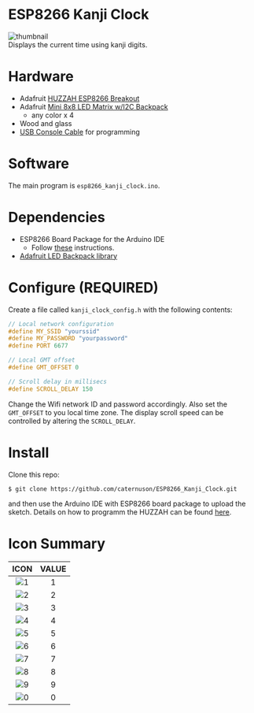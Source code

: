 # ESP8266 Kanji Clock
![thumbnail](http://caternuson.github.io/kanji-clock-thumb.jpg)<br/>
Displays the current time using kanji digits.

# Hardware
* Adafruit [HUZZAH ESP8266 Breakout](https://www.adafruit.com/products/2471)
* Adafruit [Mini 8x8 LED Matrix w/I2C Backpack](https://www.adafruit.com/products/870)
    * any color x 4
* Wood and glass
* [USB Console Cable](https://www.adafruit.com/products/954) for programming
    
# Software
The main program is ```esp8266_kanji_clock.ino```.

# Dependencies
* ESP8266 Board Package for the Arduino IDE
    * Follow [these](https://learn.adafruit.com/adafruit-huzzah-esp8266-breakout/using-arduino-ide) instructions.
* [Adafruit LED Backpack library](https://github.com/adafruit/Adafruit_LED_Backpack)

# Configure (REQUIRED)
Create a file called ```kanji_clock_config.h``` with the following contents:
```c++
// Local network configuration
#define MY_SSID "yourssid"
#define MY_PASSWORD "yourpassword"
#define PORT 6677

// Local GMT offset
#define GMT_OFFSET 0

// Scroll delay in millisecs
#define SCROLL_DELAY 150
```
Change the Wifi network ID and password accordingly. Also set the `GMT_OFFSET`
to you local time zone. The display scroll speed can be controlled by altering
the `SCROLL_DELAY`.

# Install
Clone this repo:
```
$ git clone https://github.com/caternuson/ESP8266_Kanji_Clock.git
```
and then use the Arduino IDE with ESP8266 board package to upload the sketch.
Details on how to programm the HUZZAH can be found
[here](https://learn.adafruit.com/adafruit-huzzah-esp8266-breakout).

# Icon Summary
| ICON | VALUE |
|:---:|:---:|
|![1](http://caternuson.github.io/ESP8266_Kanji_Clock/static/kanji_1.jpg)| 1 |
|![2](http://caternuson.github.io/ESP8266_Kanji_Clock/static/kanji_2.jpg)| 2 |
|![3](http://caternuson.github.io/ESP8266_Kanji_Clock/static/kanji_3.jpg)| 3 |
|![4](http://caternuson.github.io/ESP8266_Kanji_Clock/static/kanji_4.jpg)| 4 |
|![5](http://caternuson.github.io/ESP8266_Kanji_Clock/static/kanji_5.jpg)| 5 |
|![6](http://caternuson.github.io/ESP8266_Kanji_Clock/static/kanji_6.jpg)| 6 |
|![7](http://caternuson.github.io/ESP8266_Kanji_Clock/static/kanji_7.jpg)| 7 |
|![8](http://caternuson.github.io/ESP8266_Kanji_Clock/static/kanji_8.jpg)| 8 |
|![9](http://caternuson.github.io/ESP8266_Kanji_Clock/static/kanji_9.jpg)| 9 |
|![0](http://caternuson.github.io/ESP8266_Kanji_Clock/static/kanji_0.jpg)| 0 |
